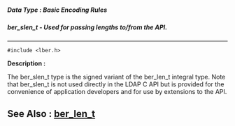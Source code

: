 ##### Data Type : Basic Encoding Rules
##### ber_slen_t - Used for passing lengths to/from the API.
---
```
#include <lber.h>
```
**Description :**

The ber_slen_t type is the signed variant of the ber_len_t integral type. Note 
that ber_slen_t is not used directly in the LDAP C API but is provided for the 
convenience of application developers and for use by extensions to the API.

**See Also :**
[ber_len_t](/domino-c-api-docs/reference/Data/ber_len_t)
---
